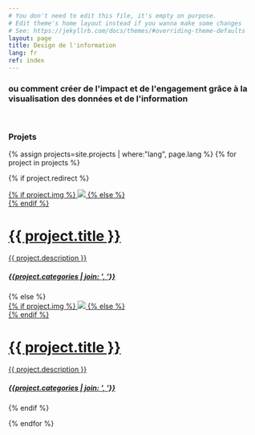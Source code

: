 ```yaml
---
# You don't need to edit this file, it's empty on purpose.
# Edit theme's home layout instead if you wanna make some changes
# See: https://jekyllrb.com/docs/themes/#overriding-theme-defaults
layout: page
title: Design de l'information
lang: fr
ref: index
---
```


### ou comment créer de l'impact et de l'engagement grâce à la visualisation des données et de l'information 

<br>

### Projets
{% assign projects=site.projects | where:"lang", page.lang %}
{% for project in projects %}

{% if project.redirect %}
<div class="projectgrid">
    <div class="thumbnail">
        <a href="{{ project.redirect }}" target="_blank">
        {% if project.img %}
        <img class="thumbnail" src="{{ project.img }}"/>
        {% else %}
        <div class="thumbnail blankbox"></div>
        {% endif %}    
        <span>
            <h1>{{ project.title }}</h1>
            <p>{{ project.description }}</p>
            <h5><i>{{project.categories | join: ', '}}</i></h5>
        </span>
        </a>
    </div>
</div>
{% else %}

<div class="projectgrid">
    <div class="thumbnail">
        <a href="{{ site.baseurl }}{{ project.url }}">
        {% if project.img %}
        <img class="thumbnail" src="{{ project.img }}"/>
        {% else %}
        <div class="thumbnail blankbox"></div>
        {% endif %}    
        <span>
            <h1>{{ project.title }}</h1>
            <p>{{ project.description }}</p>
            <h5><i>{{project.categories | join: ', '}}</i></h5>
        </span>
        </a>
    </div>
</div>

{% endif %}

{% endfor %}


